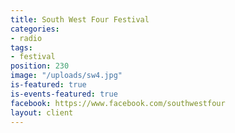 ```yaml
---
title: South West Four Festival
categories:
- radio
tags:
- festival
position: 230
image: "/uploads/sw4.jpg"
is-featured: true
is-events-featured: true
facebook: https://www.facebook.com/southwestfour
layout: client
---
```


